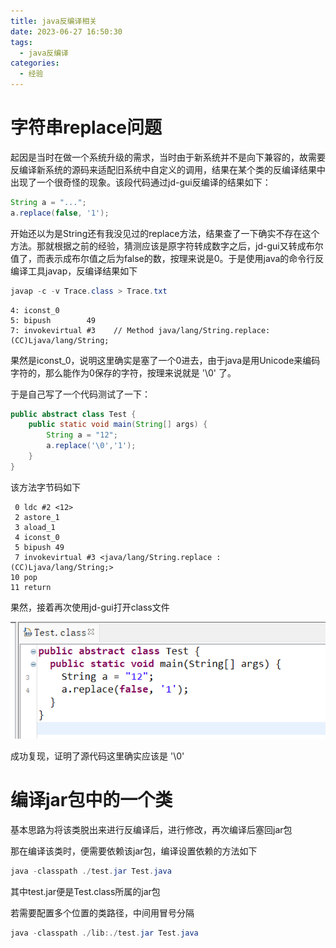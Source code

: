```yaml
---
title: java反编译相关
date: 2023-06-27 16:50:30
tags:
  - java反编译
categories:
  - 经验
---
```


# 字符串replace问题

起因是当时在做一个系统升级的需求，当时由于新系统并不是向下兼容的，故需要反编译新系统的源码来适配旧系统中自定义的调用，结果在某个类的反编译结果中出现了一个很奇怪的现象。该段代码通过jd-gui反编译的结果如下：

```java
String a = "...";
a.replace(false, '1');
```

开始还以为是String还有我没见过的replace方法，结果查了一下确实不存在这个方法。那就根据之前的经验，猜测应该是原字符转成数字之后，jd-gui又转成布尔值了，而表示成布尔值之后为false的数，按理来说是0。于是使用java的命令行反编译工具javap，反编译结果如下

```powershell
javap -c -v Trace.class > Trace.txt
```

```
4: iconst_0
5: bipush        49
7: invokevirtual #3    // Method java/lang/String.replace:(CC)Ljava/lang/String;
```

果然是iconst_0，说明这里确实是塞了一个0进去，由于java是用Unicode来编码字符的，那么能作为0保存的字符，按理来说就是 '\\0' 了。

于是自己写了一个代码测试了一下：

```java
public abstract class Test {
    public static void main(String[] args) {
        String a = "12";
        a.replace('\0','1');
    }
}
```

该方法字节码如下

```
 0 ldc #2 <12>
 2 astore_1
 3 aload_1
 4 iconst_0
 5 bipush 49
 7 invokevirtual #3 <java/lang/String.replace : (CC)Ljava/lang/String;>
10 pop
11 return
```

果然，接着再次使用jd-gui打开class文件

![image-20230627141817068](java反编译相关/image-20230627141817068.png)

成功复现，证明了源代码这里确实应该是 '\\0'

# 编译jar包中的一个类

基本思路为将该类脱出来进行反编译后，进行修改，再次编译后塞回jar包

那在编译该类时，便需要依赖该jar包，编译设置依赖的方法如下

```powershell
java -classpath ./test.jar Test.java
```

其中test.jar便是Test.class所属的jar包

若需要配置多个位置的类路径，中间用冒号分隔

```powershell
java -classpath ./lib:./test.jar Test.java
```

